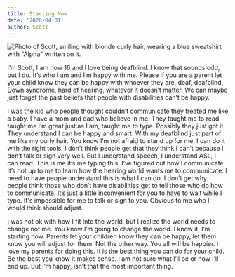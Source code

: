 ```yaml
---
title: Starting Now
date: '2020-04-01'
author: Scott
---
```


![Photo of Scott, smiling with blonde curly hair, wearing a blue sweatshirt with "Alpha" written on it.](/images/scott-a595b9b10230002d65e62f75166d29b2.jpg)

I’m Scott, I am now 16 and I love being deafblind. I know that sounds odd, but I do. It’s who I am and I’m happy with me. Please if you are a parent let your child know they can be happy with whoever they are, deaf, deafblind, Down syndrome, hard of hearing, whatever it doesn’t matter. We can maybe just forget the past beliefs that people with disabilities can’t be happy. 

I was the kid who people thought couldn’t communicate they treated me like a baby. I have a mom and dad who believe in me. They taught me to read taught me I’m great just as I am, taught me to type. Possibly they just got it. They understand I can be happy and smart. With my deafblind just part of me like my curly hair. You know I’m not afraid to stand up for me, I can do it with the right tools. I don’t think people get that they think I can’t because I don’t talk or sign very well. But I understand speech, I understand ASL, I can read. This is me it’s me typing this, I’ve figured out how I communicate. It’s not up to me to learn how the hearing world wants me to communicate. I need to have people understand this is what I can do. I don’t get why people think those who don’t have disabilities get to tell those who do how to communicate. It’s just a little inconvenient for you to have to wait while I type. It's impossible for me to talk or sign to you. Obvious to me who I would think should adjust. 

I was not ok with how I fit Into the world, but I realize the world needs to change not me. You know I’m going to change the world. I know it, I’m starting now. Parents let your children know they can be happy, let them know you will adjust for them. Not the other way. You all will be happier. I love my parents for doing this. It is the best thing you can do for your child. Be the best you know it makes sense. I am not sure what I’ll be or how I’ll end up. But I’m happy, isn’t that the most important thing. 
